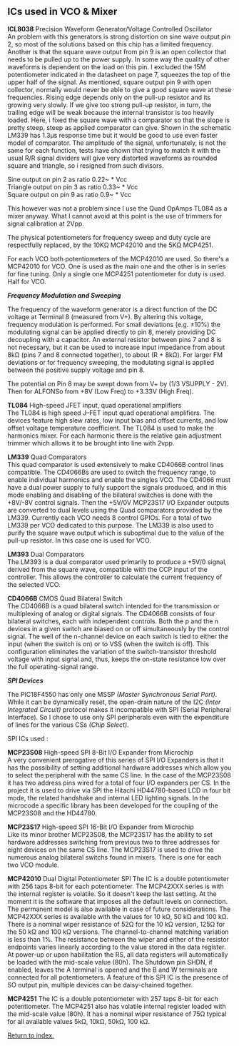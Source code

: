 ## ICs used in VCO & Mixer

**ICL8038** Precision Waveform Generator/Voltage Controlled Oscillator<BR>
An problem with this generators is strong distortion on sine wave output pin 2, so most of the solutions based on this chip has a limited frequency.
Another is that the square wave output from pin 9 is an open collector that needs to be pulled up to the power supply. In some way the quality of other waveforms is dependent on the load on this pin. I excluded the 15M potentiometer indicated in the datasheet on page 7, squeezes the top of the upper half of the signal.
As mentioned, square output pin 9 with open collector, normally would never be able to give a good square wave at these frequencies. Rising edge depends only on the pull-up resistor and its growing very slowly. If we give too strong pull-up resistor, in turn, the trailing edge will be weak because the internal transistor is too heavily loaded. 
Here, i fixed the square wave with a comparator so that the slope is pretty steep, steep as applied comparator can give. Shown in the schematic LM339 has 1.3μs response time but it would be good to use even faster model of comparator.
The amplitude of the signal, unfortunately, is not the same for each function, tests have shown that trying to match it with the usual R/R signal dividers will give very distorted waveforms as rounded square and triangle, so i resigned from such divisors.

Sine output on pin 2 as ratio 0.22~ * Vcc<BR>
Triangle output on pin 3 as ratio 0.33~ * Vcc<BR>
Square output on pin 9 as ratio 0.9~ * Vcc<BR>

This however was not a problem since I use the Quad OpAmps TL084 as a mixer anyway. What I cannot avoid at this point is the use of trimmers for signal calibration at 2Vpp.

The physical potentiometers for frequency sweep and duty cycle are respectfully replaced, by the 10KΩ MCP42010 and the 5KΩ MCP4251.

For each VCO both potentiometers of the MCP42010 are used. So there's a MCP42010 for VCO. One is used as the main one and the other is in series for fine tuning.
Only a single one MCP4251 potentiometer for duty is used. Half for VCO.

***Frequency Modulation and Sweeping***

The frequency of the waveform generator is a direct function of the DC voltage at Terminal 8 (measured from V+). By altering this voltage, frequency modulation is performed. For small deviations (e.g. ±10%) the modulating signal can be applied directly to pin 8, merely providing DC decoupling with a capacitor.
An external resistor between pins 7 and 8 is not necessary, but it can be used to increase input impedance from about 8kΩ (pins 7 and 8 connected together), to about (R + 8kΩ).
For larger FM deviations or for frequency sweeping, the modulating signal is applied between the positive supply voltage and pin 8.

The potential on Pin 8 may be swept down from V+ by (1/3 VSUPPLY - 2V). Then for ALFONSo from +8V (Low Freq) to +3.33V (High Freq).

**TL084** High-speed JFET input, quad operational amplifiers<BR>
The TL084 is high speed J–FET input quad operational amplifiers. The devices feature high slew rates, low input bias and offset currents, and low offset voltage temperature coefficient.
The TL084 is used to make the harmonics mixer. For each harmonic there is the relative gain adjustment trimmer which allows it to be brought into line with 2vpp.

**LM339** Quad Comparators<BR>
This quad comparator is used extensively to make CD4066B control lines compatible. The CD4066Bs are used to switch the frequency range, to enable individual harmonics and enable the singles VCO.
The CD4066 must have a dual power supply to fully support the signals produced, and in this mode enabling and disabling of the bilateral switches is done with the +8V/-8V control signals.
Then the +5V/0V MCP23S17 I/O Expander outputs are converted to dual levels using the Quad comparators provided by the LM339.
Currently each VCO needs 8 control GPIOs. For a total of two LM339 per VCO dedicated to this purpose.
The LM339 is also used to purify the square wave output which is suboptimal due to the value of the pull-up resistor. In this case one is used for VCO.

**LM393** Dual Comparators<BR>
The LM393 is a dual comparator used primarily to produce a +5V/0 signal, derived from the square wave, compatible with the CCP input of the controller.
This allows the controller to calculate the current frequency of the selected VCO.

**CD4066B** CMOS Quad Bilateral Switch<BR>
The CD4066B is a quad bilateral switch intended for the transmission or multiplexing of analog or digital signals.
The CD4066B consists of four bilateral switches, each with independent controls. Both the p and the n devices in a given switch are biased on or off simultaneously by the control signal. The well of the n-channel device on each switch is tied to either the input (when the switch is on) or to VSS (when the switch 
is off). This configuration eliminates the variation of the switch-transistor threshold voltage with input signal and, thus, keeps the on-state resistance low over the full operating-signal range.

***SPI Devices***

The PIC18F4550 has only one MSSP *(Master Synchronous Serial Port)*. While it can be dynamically reset, the open-drain nature of the I2C *(Inter Integrated Circuit)* protocol makes it incompatible with SPI (Serial Peripheral Interface).
So I chose to use only SPI peripherals even with the expenditure of lines for the various CSs *(Chip Select)*.

SPI ICs used :

**MCP23S08** High-speed SPI 8-Bit I/O Expander from Microchip<BR>
A very convenient prerogative of this series of SPI I/O Expanders is that it has the possibility of setting additional hardware addresses which allow you to select the peripheral with the same CS line.
In the case of the MCP23S08 it has two address pins wired for a total of four I/O expanders per CS.
In the project it is used to drive via SPI the Hitachi HD44780-based LCD in four bit mode, the related handshake and internal LED lighting signals.
In the microcode a specific library has been developed for the coupling of the MCP23S08 and the HD44780.

**MCP23S17** High-speed SPI 16-Bit I/O Expander from Microchip<BR>
Like its minor brother MCP23S08, the MCP23S17 has the ability to set hardware addresses switching from previous two to three addresses for eight devices on the same CS line.
The MCP23S17 is used to drive the numerous analog bilateral switchs found in mixers. There is one for each two VCO module.
    
**MCP42010** Dual Digital Potentiometer SPI
The IC is a double potentiometer with 256 taps 8-bit for each potentiometer. The MCP42XXX series is with the internal register is volatile. So it doesn't keep the last setting. At the moment it is the software that imposes all the default levels on connection. The permanent model is also available in case of future considerations.
The MCP42XXX series is available with the values for 10 kΩ, 50 kΩ and 100 kΩ. There is a nominal wiper resistance of 52Ω for the 10 kΩ version, 125Ω for the 50 kΩ and 100 kΩ versions. The channel-to-channel matching variation is less than 1%. The resistance between the wiper and either of the resistor endpoints varies linearly according to the value stored in the data register. At power-up or upon habilitation the RS, all data registers will automatically be loaded with the mid-scale value (80h). The Shutdown pin SHDN, if enabled, leaves the A terminal is opened and the B and W terminals are connected for all potentiometers.
A feature of this SPI IC is the presence of SO output pin, multiple devices can be daisy-chained together.
    
**MCP4251**
The IC is a double potentiometer with 257 taps 8-bit for each potentiometer. The MCP4251 also has volatile internal register loaded with the mid-scale value (80h).
It has a nominal wiper resistance of 75Ω typical for all available values 5kΩ, 10kΩ, 50kΩ, 100 kΩ.

[Return to index.](README.md)
